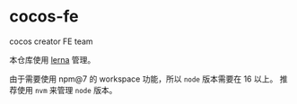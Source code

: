 # cocos-fe
cocos creator FE team

本仓库使用 [lerna](https://lerna.js.org/) 管理。

由于需要使用 npm@7 的 workspace 功能，所以 `node` 版本需要在 16 以上。 推荐使用 `nvm` 来管理 `node` 版本。